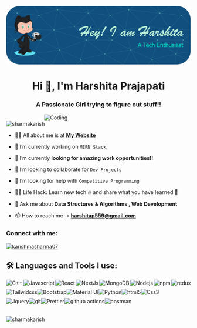 <img alt="header" width="1060px" src="./github-header-img.png">


<h1 align="center">Hi 👋, I'm Harshita Prajapati</h1>
<h3 align="center">A Passionate Girl trying to figure out stuff!!</h3>
<img align="right" alt="Coding" width="400" src="https://user-images.githubusercontent.com/74038190/221352975-94759904-aa4c-4032-a8ab-b546efb9c478.gif">
<p align="left"> <img src="https://komarev.com/ghpvc/?username=sharmakarish&label=Profile%20views&color=0e75b6&style=flat" alt="sharmakarish" /> </p>


- 🙋‍♂️ All about me is at **[My Website](https://soumyajit.vercel.app/)**

- 🔭 I’m currently working on `MERN Stack`.

- 🌱 I’m currently **looking for amazing work opportunities!!** 

- 👯 I’m looking to collaborate for `Dev Projects`

- 🤔 I’m looking for help with `Competitive Programming`

- 👨‍💻 Life Hack: Learn new tech :fire: and share what you have learned :tada:

- 💬 Ask me about **Data Structures & Algorithms , Web Development**

- 📫 How to reach me ->  **harshitap559@gmail.com**

<h3 align="left">Connect with me:</h3>
<p align="left">
<a href="https://linkedin.com/in/harshita-prajapati31" target="blank"><img align="center" src="https://raw.githubusercontent.com/rahuldkjain/github-profile-readme-generator/master/src/images/icons/Social/linked-in-alt.svg" alt="karishmasharma07" height="30" width="40" /></a>
</p>

## 🛠️ Languages and Tools I use:

<div style="display: flex; justify-content: space-between; align-items :center;" width = "50" > 

<img alt="C++" src="https://img.shields.io/badge/C%2B%2B-00599C?style=for-the-badge&logo=c%2B%2B&logoColor=white" height="25px"/>

<img alt="Javascript" src="https://img.shields.io/badge/JavaScript-323330?style=for-the-badge&logo=javascript&logoColor=F7DF1E"  height="25px"/>

<img alt="React" src="https://img.shields.io/badge/React-20232A?style=for-the-badge&logo=react&logoColor=61DAFB" height="25px"/>

<img alt="NextJs" src="https://img.shields.io/badge/Next-black?style=for-the-badge&logo=next.js&logoColor=white" height="25px"/>

<img alt="MongoDB" src="https://img.shields.io/badge/-MongoDB-13aa52?style=flat-square&logo=mongodb&logoColor=white"  height="25px"/>

<img alt="Nodejs" src="https://img.shields.io/badge/-Nodejs-43853d?style=flat-square&logo=Node.js&logoColor=white"  height="25px"/>

<img alt="npm" src="https://img.shields.io/badge/NPM-%23000000.svg?style=for-the-badge&logo=npm&logoColor=white" height="25px"/>

<img alt="redux" src="https://img.shields.io/badge/-Redux-764ABC?style=flat-square&logo=redux&logoColor=white" height="25px"/>

</div>

<div style="display: flex;  align-items :center;">

<img alt="Tailwidcss" src="https://img.shields.io/badge/Tailwind_CSS-38B2AC?style=for-the-badge&logo=tailwind-css&logoColor=white" height="25px"/>

<img alt="Bootstrap" src="https://img.shields.io/badge/Bootstrap-563D7C?style=for-the-badge&logo=bootstrap&logoColor=white" height="25px"/>

<img alt="Material UI" src="https://img.shields.io/badge/Material--UI-0081CB?style=for-the-badge&logo=material-ui&logoColor=white" height="25px"/>

<img alt="Python" src="https://img.shields.io/badge/Python-14354C?style=for-the-badge&logo=python&logoColor=white" height="25px"/>

<img alt="html5" src="https://img.shields.io/badge/HTML5-E34F26?style=for-the-badge&logo=html5&logoColor=white" height="25px"/>

<img alt="Css3" src="https://img.shields.io/badge/CSS3-1572B6?style=for-the-badge&logo=css3&logoColor=white" height="25px"/>
</div>

<div style="display: flex;  align-items :center; padding-bottom : 10px;">
<img alt="Jquery" src="https://img.shields.io/badge/jquery-%230769AD.svg?style=for-the-badge&logo=jquery&logoColor=white" height="25px"/>

<img alt="git" src="https://img.shields.io/badge/-Git-F05032?style=flat-square&logo=git&logoColor=white" height="25px"/>


<img alt="Prettier" src="https://img.shields.io/badge/-Prettier-F7B93E?style=flat-square&logo=prettier&logoColor=white" height="25px"/>

 <img alt="github actions" src="https://img.shields.io/badge/-Github_Actions-2088FF?style=flat-square&logo=github-actions&logoColor=white" height="25px"/>

 <img alt="postman" src="https://img.shields.io/badge/-Postman-00C7B7?style=flat-square&logo=postman&logoColor=white" height="25px" />
</div>




<p><img align="left" src="https://github-readme-stats.vercel.app/api/top-langs?username=sharmakarish&show_icons=true&locale=en&layout=compact" alt="sharmakarish" width = "300px" /></p>

<!-- <p>&nbsp;<img  src="https://github-readme-stats.vercel.app/api?username=sharmakarish&show_icons=true&locale=en" alt="sharmakarish" width = "300px" height = "200px"/></p>

<p><img align="center" src="https://github-readme-streak-stats.herokuapp.com/?user=sharmakarish&" alt="sharmakarish" /></p> -->
